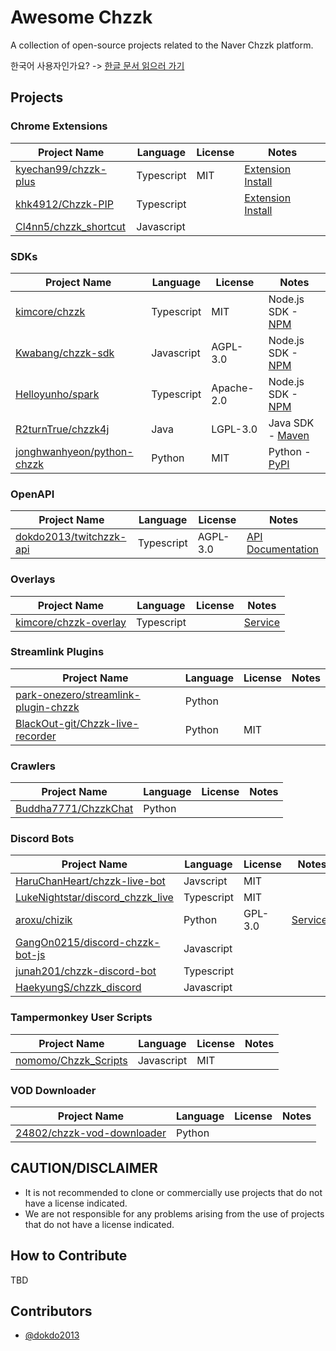# Awesome Chzzk
A collection of open-source projects related to the Naver Chzzk platform.

한국어 사용자인가요? -> [한글 문서 읽으러 가기](https://github.com/dokdo2013/awesome-chzzk/blob/main/README.md)

## Projects

### Chrome Extensions
|Project Name|Language|License|Notes|
|---|---|---|---|
|[kyechan99/chzzk-plus](https://github.com/kyechan99/chzzk-plus)|Typescript|MIT|[Extension Install](https://chromewebstore.google.com/detail/chzzk-plus/miampiopgfpnimmggagljgbpmjmjdjia)|
|[khk4912/Chzzk-PIP](https://github.com/khk4912/Chzzk-PIP)|Typescript||[Extension Install](https://chromewebstore.google.com/detail/chzzk-pip/gkgpbobdiaaodjbmgdankimklclnagio)|
|[Cl4nn5/chzzk_shortcut](https://github.com/Cl4nn5/chzzk_shortcut)|Javascript|||

### SDKs
|Project Name|Language|License|Notes|
|---|---|---|---|
|[kimcore/chzzk](https://github.com/kimcore/chzzk)|Typescript|MIT|Node.js SDK - [NPM](https://www.npmjs.com/package/chzzk)|
|[Kwabang/chzzk-sdk](https://github.com/Kwabang/chzzk-sdk)|Javascript|AGPL-3.0|Node.js SDK - [NPM](https://www.npmjs.com/package/chzzk-sdk)|
|[Helloyunho/spark](https://github.com/Helloyunho/spark)|Typescript|Apache-2.0|Node.js SDK - [NPM](https://www.npmjs.com/package/spark-chzzk)|
|[R2turnTrue/chzzk4j](https://github.com/R2turnTrue/chzzk4j)|Java|LGPL-3.0|Java SDK - [Maven](https://mvnrepository.com/artifact/io.github.R2turnTrue/chzzk4j)|
|[jonghwanhyeon/python-chzzk](https://github.com/jonghwanhyeon/python-chzzk)|Python|MIT|Python - [PyPI](https://pypi.org/project/python-chzzk/)|

### OpenAPI
|Project Name|Language|License|Notes|
|---|---|---|---|
|[dokdo2013/twitchzzk-api](https://github.com/dokdo2013/twitchzzk-api)|Typescript|AGPL-3.0|[API Documentation](https://api.twitchzzk.tv)|

### Overlays
|Project Name|Language|License|Notes|
|---|---|---|---|
|[kimcore/chzzk-overlay](https://github.com/kimcore/chzzk-overlay)|Typescript||[Service](https://chzzk-overlay.vercel.app/)|

### Streamlink Plugins
|Project Name|Language|License|Notes|
|---|---|---|---|
|[park-onezero/streamlink-plugin-chzzk](https://github.com/park-onezero/streamlink-plugin-chzzk)|Python|||
|[BlackOut-git/Chzzk-live-recorder](https://github.com/BlackOut-git/Chzzk-live-recorder)|Python|MIT||

### Crawlers
|Project Name|Language|License|Notes|
|---|---|---|---|
|[Buddha7771/ChzzkChat](https://github.com/Buddha7771/ChzzkChat)|Python|||

### Discord Bots
|Project Name|Language|License|Notes|
|---|---|---|---|
|[HaruChanHeart/chzzk-live-bot](https://github.com/HaruChanHeart/chzzk-live-bot)|Javscript|MIT||
|[LukeNightstar/discord_chzzk_live](https://github.com/LukeNightstar/discord_chzzk_live)|Typescript|MIT||
|[aroxu/chizik](https://github.com/aroxu/chizik)|Python|GPL-3.0|[Services](https://chizik.aroxu.me/)|
|[GangOn0215/discord-chzzk-bot-js](https://github.com/GangOn0215/discord-chzzk-bot-js)|Javascript|||
|[junah201/chzzk-discord-bot](https://github.com/junah201/chzzk-discord-bot)|Typescript|||
|[HaekyungS/chzzk_discord](https://github.com/HaekyungS/chzzk_discord)|Javascript|||

### Tampermonkey User Scripts
|Project Name|Language|License|Notes|
|---|---|---|---|
|[nomomo/Chzzk_Scripts](https://github.com/nomomo/Chzzk_Scripts)|Javascript|MIT||

### VOD Downloader
|Project Name|Language|License|Notes|
|---|---|---|---|
|[24802/chzzk-vod-downloader](https://github.com/24802/chzzk-vod-downloader)|Python|||

## CAUTION/DISCLAIMER
- It is not recommended to clone or commercially use projects that do not have a license indicated.
- We are not responsible for any problems arising from the use of projects that do not have a license indicated.

## How to Contribute
TBD

## Contributors
- [@dokdo2013](https://github.com/dokdo2013)
